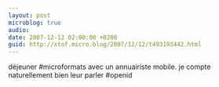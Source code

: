 ```yaml
---
layout: post
microblog: true
audio: 
date: 2007-12-12 02:00:00 +0200
guid: http://xtof.micro.blog/2007/12/12/t493193442.html
---
```

déjeuner #microformats avec un annuairiste mobile. je compte naturellement bien leur parler #openid
